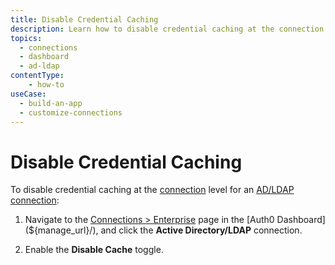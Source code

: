 ```yaml
---
title: Disable Credential Caching
description: Learn how to disable credential caching at the connection level for an AD/LDAP enterprise connection using the Auth0 Management Dashboard.
topics:
  - connections
  - dashboard
  - ad-ldap
contentType: 
    - how-to
useCase:
  - build-an-app
  - customize-connections
---
```

# Disable Credential Caching

To disable credential caching at the [connection](/identityproviders) level for an [AD/LDAP connection](/connector/overview):

1. Navigate to the [Connections > Enterprise](${manage_url}/#/connections/enterprise) page in the [Auth0 Dashboard](${manage_url}/), and click the **Active Directory/LDAP** connection.

2. Enable the **Disable Cache** toggle.